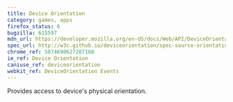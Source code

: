 ```yaml
---
title: Device Orientation
category: games, apps
firefox_status: 6
bugzilla: 615597
mdn_url: https://developer.mozilla.org/en-US/docs/Web/API/DeviceOrientationEvent
spec_url: http://w3c.github.io/deviceorientation/spec-source-orientation.html
chrome_ref: 5874690627207168
ie_ref: Device Orientation
caniuse_ref: deviceorientation
webkit_ref: DeviceOrientation Events
---
```


Provides access to device's physical orientation.

